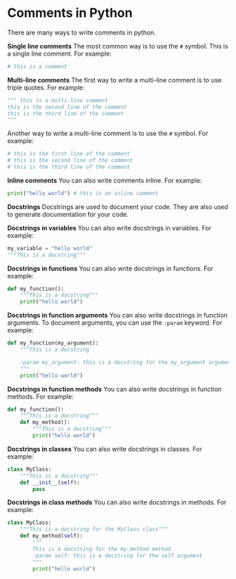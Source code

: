 # Comments in Python

There are many ways to write comments in python.

**Single line comments**
The most common way is to use the `#` symbol. This is a single line comment. For example:

```python
# this is a comment
```

**Multi-line comments**
The first way to write a multi-line comment is to use triple quotes. For example:

```python
""" this is a multi-line comment
this is the second line of the comment
this is the third line of the comment
"""
```

Another way to write a multi-line comment is to use the `#` symbol. For example:

```python
# this is the first line of the comment
# this is the second line of the comment
# this is the third line of the comment
```

**Inline comments**
You can also write comments inline. For example:

```python
print("hello world") # this is an inline comment
```

**Docstrings**
Docstrings are used to document your code. They are also used to generate documentation for your code.

**Docstrings in variables**
You can also write docstrings in variables. For example:

```python
my_variable = "hello world"
"""This is a docstring"""
```

**Docstrings in functions**
You can also write docstrings in functions. For example:

```python
def my_function():
    """This is a docstring"""
    print("hello world")
```

**Docstrings in function arguments**
You can also write docstrings in function arguments. To document arguments, you can use the `:param` keyword. For example:

```python
def my_function(my_argument):
    """This is a docstring

    :param my_argument: this is a docstring for the my_argument argument
    """
    print("hello world")
```

**Docstrings in function methods**
You can also write docstrings in function methods. For example:

```python
def my_function():
    """This is a docstring"""
    def my_method():
        """This is a docstring"""
        print("hello world")
```

**Docstrings in classes**
You can also write docstrings in classes. For example:

```python
class MyClass:
    """This is a docstring"""
    def __init__(self):
        pass
```

**Docstrings in class methods**
You can also write docstrings in methods. For example:

```python
class MyClass:
    """This is a docstring for the MyClass class"""
    def my_method(self):
        """
        This is a docstring for the my_method method
        :param self: this is a docstring for the self argument
        """
        print("hello world")
```
